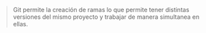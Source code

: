 > Git permite la creación de ramas lo que permite
> tener distintas versiones del mismo proyecto y
> trabajar de manera simultanea en ellas.
